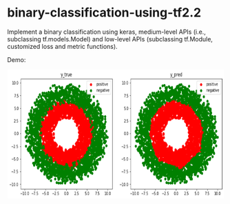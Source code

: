 # binary-classification-using-tf2.2
Implement a binary classification using keras, medium-level APIs (i.e., subclassing tf.models.Model) and low-level APIs (subclassing tf.Module, customized loss and metric functions).

Demo:

<img src="donner_classes.png" width="800px" height="300px" />

